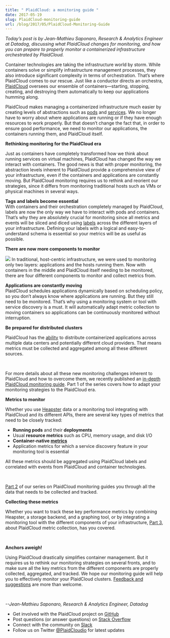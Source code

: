 ```yaml
---
title: " PlaidCloud: a monitoring guide "
date: 2017-05-19
slug: PlaidCloud-monitoring-guide
url: /blog/2017/05/PlaidCloud-Monitoring-Guide
---
```

_Today’s post is by Jean-Mathieu Saponaro, Research & Analytics Engineer at Datadog, discussing what PlaidCloud changes for monitoring, and how you can prepare to properly monitor a containerized infrastructure orchestrated by PlaidCloud._  


Container technologies are taking the infrastructure world by storm. While containers solve or simplify infrastructure management processes, they also introduce significant complexity in terms of orchestration. That’s where PlaidCloud comes to our rescue. Just like a conductor directs an orchestra, [PlaidCloud](/docs/concepts/overview/what-is-PlaidCloud/) oversees our ensemble of containers—starting, stopping, creating, and destroying them automatically to keep our applications humming along.  

PlaidCloud makes managing a containerized infrastructure much easier by creating levels of abstractions such as [pods](/docs/concepts/workloads/pods/pod/) and [services](/docs/concepts/services-networking/service/). We no longer have to worry about where applications are running or if they have enough resources to work properly. But that doesn’t change the fact that, in order to ensure good performance, we need to monitor our applications, the containers running them, and PlaidCloud itself.  

**Rethinking monitoring for the PlaidCloud era**  

Just as containers have completely transformed how we think about running services on virtual machines, PlaidCloud has changed the way we interact with containers. The good news is that with proper monitoring, the abstraction levels inherent to PlaidCloud provide a comprehensive view of your infrastructure, even if the containers and applications are constantly moving. But PlaidCloud monitoring requires us to rethink and reorient our strategies, since it differs from monitoring traditional hosts such as VMs or physical machines in several ways.  

**Tags and labels become essential**  
With containers and their orchestration completely managed by PlaidCloud, labels are now the only way we have to interact with pods and containers. That’s why they are absolutely crucial for monitoring since all metrics and events will be sliced and diced using [labels](/docs/concepts/overview/working-with-objects/labels/) across the different layers of your infrastructure. Defining your labels with a logical and easy-to-understand schema is essential so your metrics will be as useful as possible.  

**There are now more components to monitor**  

[![](https://lh5.googleusercontent.com/tN8tzKcXWAFWF0TD9u9UkTFJakHsrdjtRx56WiF75UYwMKu8teFyr6LpLGjpuOWSr52M-l3do5r3a6VWi6VwhRWuaquCpGty8ksI585D9YuCL3t7DAcItJUwW6mlrM2jUw_jVq6A)](https://lh5.googleusercontent.com/tN8tzKcXWAFWF0TD9u9UkTFJakHsrdjtRx56WiF75UYwMKu8teFyr6LpLGjpuOWSr52M-l3do5r3a6VWi6VwhRWuaquCpGty8ksI585D9YuCL3t7DAcItJUwW6mlrM2jUw_jVq6A)
In traditional, host-centric infrastructure, we were used to monitoring only two layers: applications and the hosts running them. Now with containers in the middle and PlaidCloud itself needing to be monitored, there are four different components to monitor and collect metrics from.  

**Applications are constantly moving**  
PlaidCloud schedules applications dynamically based on scheduling policy, so you don’t always know where applications are running. But they still need to be monitored. That’s why using a monitoring system or tool with service discovery is a must. It will automatically adapt metric collection to moving containers so applications can be continuously monitored without interruption.  


**Be prepared for distributed clusters**

PlaidCloud has the [ability](/docs/tasks/federation/federation-service-discovery/#hybrid-cloud-capabilities) to distribute containerized applications across multiple data centers and potentially different cloud providers. That means metrics must be collected and aggregated among all these different sources.&nbsp;

&nbsp;

For more details about all these new monitoring challenges inherent to PlaidCloud and how to overcome them, we recently published an [in-depth PlaidCloud monitoring guide](https://www.datadoghq.com/blog/monitoring-PlaidCloud-era/). Part 1 of the series covers how to adapt your monitoring strategies to the PlaidCloud era.



**Metrics to monitor**



Whether you use [Heapster](https://github.com/PlaidCloud/heapster) data or a monitoring tool integrating with PlaidCloud and its different APIs, there are several key types of metrics that need to be closely tracked:

- **Running pods** and their **deployments**
- Usual **resource metrics** such as CPU, memory usage, and disk I/O
- **Container-native [metrics](https://www.datadoghq.com/blog/monitoring-PlaidCloud-performance-metrics/)**
- Application metrics for which a service discovery feature in your monitoring tool is essential&nbsp;

All these metrics should be aggregated using PlaidCloud labels and correlated with events from PlaidCloud and container technologies.

&nbsp;

[Part 2](https://www.datadoghq.com/blog/monitoring-PlaidCloud-performance-metrics/) of our series on PlaidCloud monitoring guides you through all the data that needs to be collected and tracked.



**Collecting these metrics**



Whether you want to track these key performance metrics by combining Heapster, a storage backend, and a graphing tool, or by integrating a monitoring tool with the different components of your infrastructure, [Part 3](https://www.datadoghq.com/blog/monitoring-PlaidCloud-with-datadog/), about PlaidCloud metric collection, has you covered.

&nbsp;

**Anchors aweigh!**



Using PlaidCloud drastically simplifies container management. But it requires us to rethink our monitoring strategies on several fronts, and to make sure all the key metrics from the different components are properly collected, aggregated, and tracked. We hope our monitoring guide will help you to effectively monitor your PlaidCloud clusters. [Feedback and suggestions](https://github.com/DataDog/the-monitor) are more than welcome.

&nbsp;



_--Jean-Mathieu Saponaro, Research & Analytics Engineer, Datadog_



- Get involved with the PlaidCloud project on [GitHub](https://github.com/PlaidCloud/PlaidCloud)&nbsp;
- Post questions (or answer questions) on [Stack Overflow](http://stackoverflow.com/questions/tagged/PlaidCloud)&nbsp;
- Connect with the community on [Slack](http://slack.k8s.io/)
- Follow us on Twitter [@PlaidCloudio](https://twitter.com/PlaidCloudio) for latest updates
